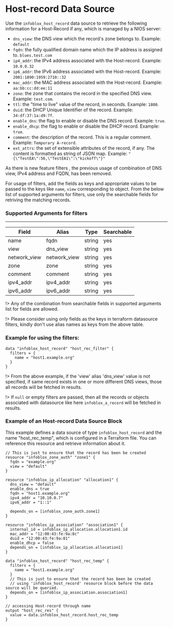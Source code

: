 # Host-record Data Source

Use the `infoblox_host_record` data source to retrieve the following information for a Host-Record if any, which is managed by a NIOS server:

* `dns_view`: the DNS view which the record's zone belongs to. Example: `default`
* `fqdn`: the fully qualified domain name which the IP address is assigned to. `blues.test.com`
* `ip4_addr`: the IPv4 address associated with the Host-record. Example: `10.0.0.32`
* `ip6_addr`: the IPv6 address associated with the Host-record. Example: `2001:1890:1959:2710::32`
* `mac_addr`: the MAC address associated with the Host-record. Example: `aa:bb:cc:dd:ee:11`
* `zone`: the zone that contains the record in the specified DNS view. Example: `test.com`.
* `ttl`: the "time to live" value of the record, in seconds. Example: `1800`.
* `duid`: the DHCP Unique Identifier of the record. Example: `34:df:37:1a:d9:7f`.
* `enable_dns`: the flag to enable or disable the DNS record. Example: `true`.
* `enable_dhcp`: the flag to enable or disable the DHCP record. Example: `true`.
* `comment`: the description of the record. This is a regular comment. Example: `Temporary A-record`.
* `ext_attrs`: the set of extensible attributes of the record, if any. The content is formatted as string of JSON map. Example: `"{\"TestEA\":56,\"TestEA1\":\"kickoff\"}"`

As there is new feature filters , the previous usage of combination of DNS view, IPv4 address and FQDN, has been removed.

For usage of filters, add the fields as keys and appropriate values to be passed to the keys like `name`, `view` corresponding to object.
From the below list of supported arguments for filters,  use only the searchable fields for retriving the matching records.

### Supported Arguments for filters

-----
| Field        | Alias        | Type   | Searchable |
|--------------|--------------|--------|------------|
| name         | fqdn         | string | yes        |
| view         | dns_view     | string | yes        |
| network_view | network_view | string | yes        |
| zone         | zone         | string | yes        |
| comment      | comment      | string | yes        |
| ipv4_addr    | ipv4_addr    | string | yes        |
| ipv6_addr    | ipv6_addr    | string | yes        |

!> Any of the combination from searchable fields in supported arguments list for fields are allowed.

!> Please consider using only fields as the keys in terraform datasource filters, kindly don't use alias names as keys from the above table.

### Example for using the filters:
```hcl
data "infoblox_host_record" "host_rec_filter" {
  filters = {
    name = "host1.example.org"
  }
}
```

!> From the above example, if the 'view' alias 'dns_view' value is not specified, if same record exists in one or more different DNS views, those
all records will be fetched in results.

!> If `null` or empty filters are passed, then all the records or objects associated with datasource like here `infoblox_a_record` will be fetched in results.

### Example of an Host-record Data Source Block

This example defines a data source of type `infoblox_host_record` and the name "host_rec_temp", which is configured in a Terraform file.
You can reference this resource and retrieve information about it.

```hcl
// This is just to ensure that the record has been be created
resource "infoblox_zone_auth" "zone1" {
  fqdn = "example.org"
  view = "default"
}

resource "infoblox_ip_allocation" "allocation1" {
  dns_view = "default"
  enable_dns = true
  fqdn = "host1.example.org"
  ipv4_addr = "10.10.0.7"
  ipv6_addr = "1::1"

  depends_on = [infoblox_zone_auth.zone1]
}

resource "infoblox_ip_association" "association1" {
  internal_id = infoblox_ip_allocation.allocation1.id
  mac_addr = "12:00:43:fe:9a:8c"
  duid = "12:00:43:fe:9a:81"
  enable_dhcp = false
  depends_on = [infoblox_ip_allocation.allocation1]
}

data "infoblox_host_record" "host_rec_temp" {
  filters = {
    name = "host1.example.org"
  }
  // This is just to ensure that the record has been be created
  // using 'infoblox_host_record' resource block before the data source will be queried.
  depends_on = [infoblox_ip_association.association1]
}

// accessing Host-record through name
output "host_rec_res" {
  value = data.infoblox_host_record.host_rec_temp
}
```

